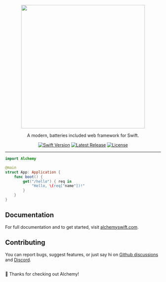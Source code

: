 <p align="center">
    <a href="https://alchemyswift.com/" target="_blank">
        <img src="https://user-images.githubusercontent.com/6025554/132588005-5f8a6a94-ec15-4cab-9be9-1e90e86d374f.png" width="400">
    </a>
</p>

<p align="center">
    A modern, batteries included web framework for Swift.
</p>

<p align="center">
    <a href="https://swift.org"><img src="https://img.shields.io/badge/Swift-5.8-orange.svg" alt="Swift Version"></a>
    <a href="https://github.com/alchemy-swift/alchemy/releases"><img src="https://img.shields.io/github/release/alchemy-swift/alchemy.svg" alt="Latest Release"></a>
    <a href="https://github.com/alchemy-swift/alchemy/blob/main/LICENSE"><img src="https://img.shields.io/github/license/alchemy-swift/alchemy.svg" alt="License"></a>
</p>

---

```swift
import Alchemy

@main
struct App: Application {
    func boot() {
        get("/hello") { req in
            "Hello, \(req["name"])!"
        }
    }
}
```

## Documentation

For full documentation and to get started, visit [alchemyswift.com](https://alchemyswift.com).

## Contributing

You can report bugs, suggest features, or just say hi on [Github discussions](https://github.com/alchemy-swift/alchemy/discussions) and [Discord](https://discord.gg/74Bq29q22u).

##

👋 Thanks for checking out Alchemy!
